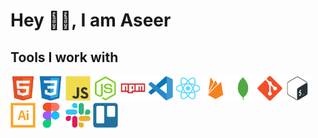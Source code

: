 # Hey 🙋‍♂️, I am Aseer 
## Tools I work with


<img src="https://github.com/devicons/devicon/blob/master/icons/html5/html5-original.svg" width="40" /> <img src="https://github.com/devicons/devicon/blob/master/icons/css3/css3-original.svg" width="40" />
<img src="https://github.com/devicons/devicon/blob/master/icons/javascript/javascript-original.svg" width="40" /> 
<img src="https://github.com/devicons/devicon/blob/master/icons/nodejs/nodejs-original.svg" width="40" />
<img src="https://github.com/devicons/devicon/blob/master/icons/npm/npm-original-wordmark.svg" width="40" /> <img src="https://github.com/devicons/devicon/blob/master/icons/vscode/vscode-original.svg" width="40" />
<img src="https://github.com/devicons/devicon/blob/master/icons/react/react-original.svg" width="40" />
<img src="https://github.com/devicons/devicon/blob/master/icons/firebase/firebase-plain.svg" width="40" />
<img src="https://github.com/devicons/devicon/blob/master/icons/mongodb/mongodb-plain.svg" width="40" />
<img src="https://github.com/devicons/devicon/blob/master/icons/git/git-plain.svg" width="40" />
<img src="https://github.com/devicons/devicon/blob/master/icons/bash/bash-original.svg" width="40" />
<img src="https://github.com/devicons/devicon/blob/master/icons/illustrator/illustrator-line.svg" width="40" />
<img src="https://github.com/devicons/devicon/blob/master/icons/figma/figma-original.svg" width="40" />
<img src="https://github.com/devicons/devicon/blob/master/icons/slack/slack-original.svg" width="40" />
<img src="https://github.com/devicons/devicon/blob/master/icons/trello/trello-plain.svg" width="40" />




